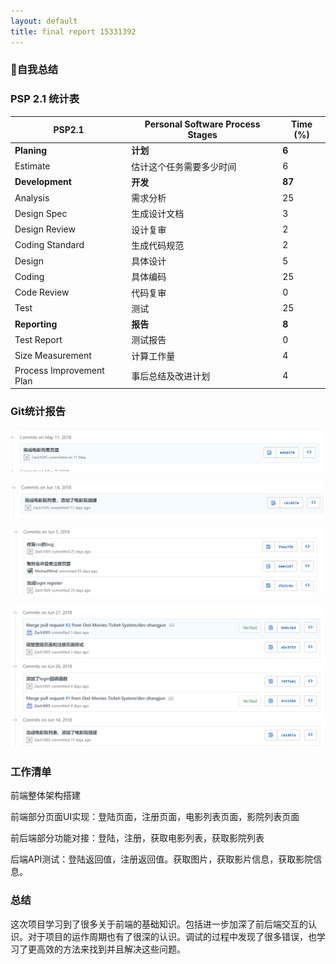 ```yaml
---
layout: default
title: final report 15331392
---
```


### 自我总结

### PSP 2.1 统计表

| PSP2.1 | Personal Software Process Stages | Time (%) |
| ---- | ---- | ---- |
| __Planing__ | __计划__ | __6__ |
| Estimate | 估计这个任务需要多少时间 | 6 |
| __Development__ | __开发__ | __87__ |
| Analysis | 需求分析 | 25 |
| Design Spec | 生成设计文档 | 3 |
| Design Review | 设计复审 | 2 |
| Coding Standard | 生成代码规范 | 2 |
| Design | 具体设计 | 5 |
| Coding | 具体编码 | 25 |
| Code Review | 代码复审 | 0 |
| Test | 测试 | 25 |
| __Reporting__ | __报告__ | __8__ |
| Test Report | 测试报告 | 0 |
| Size Measurement | 计算工作量 | 4 |
| Process Improvement Plan | 事后总结及改进计划 | 4 |

### Git统计报告

![Zack_gitcommit_1](./assets/contribution1.jpg)

![Zack_gitcommit_2](./assets/contribution2.jpg)

![Zack_gitcommit_3](./assets/contribution3.jpg)

![Zack_gitcommit_4](./assets/contribution4.jpg)

### 工作清单

前端整体架构搭建

前端部分页面UI实现：登陆页面，注册页面，电影列表页面，影院列表页面

前后端部分功能对接：登陆，注册，获取电影列表，获取影院列表

后端API测试：登陆返回值，注册返回值。获取图片，获取影片信息，获取影院信息。


### 总结

这次项目学习到了很多关于前端的基础知识。包括进一步加深了前后端交互的认识。对于项目的运作周期也有了很深的认识。调试的过程中发现了很多错误，也学习了更高效的方法来找到并且解决这些问题。
